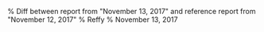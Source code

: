 % Diff between report from "November 13, 2017" and reference report from "November 12, 2017"
% Reffy
% November 13, 2017

